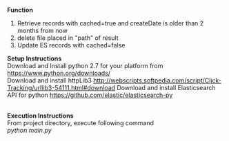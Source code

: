 
<b>Function</b><br/>
1. Retrieve records with cached=true and createDate is older than 2 months from now<br/>
2. delete file placed in "path" of result<br/>
3. Update ES records with cached=false<br/>

<b>Setup Instructions</b><br/>
Download and Install python 2.7 for your platform from https://www.python.org/downloads/<br/>
Download and install httpLib3 http://webscripts.softpedia.com/script/Click-Tracking/urllib3-54111.html#download
Download and install Elasticsearch API for python https://github.com/elastic/elasticsearch-py

<br/><b>Execution Instructions</b><br/>
From project directory, execute following command <br/>
<i>python main.py</i><br/>

